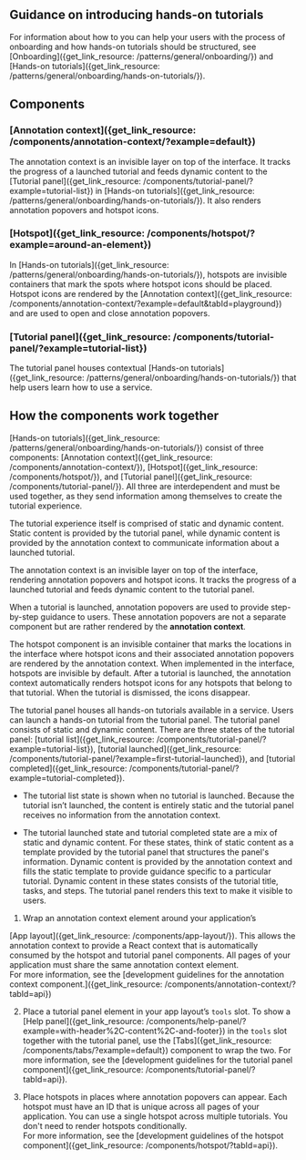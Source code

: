 ## Guidance on introducing hands-on tutorials

For information about how to you can help your users with the process of onboarding and how hands-on tutorials should be structured, see [Onboarding]({get_link_resource: /patterns/general/onboarding/}) and [Hands-on tutorials]({get_link_resource: /patterns/general/onboarding/hands-on-tutorials/}). 

## Components 

### [Annotation context]({get_link_resource: /components/annotation-context/?example=default})  


The annotation context is an invisible layer on top of the interface. It tracks the progress of a launched tutorial and feeds dynamic content to the [Tutorial panel]({get_link_resource: /components/tutorial-panel/?example=tutorial-list}) in [Hands-on tutorials]({get_link_resource: /patterns/general/onboarding/hands-on-tutorials/}). It also renders annotation popovers and hotspot icons. 

### [Hotspot]({get_link_resource: /components/hotspot/?example=around-an-element})

In [Hands-on tutorials]({get_link_resource: /patterns/general/onboarding/hands-on-tutorials/}), hotspots are invisible containers that mark the spots where hotspot icons should be placed. Hotspot icons are rendered by the [Annotation context]({get_link_resource: /components/annotation-context/?example=default&tabId=playground}) and are used to open and close annotation popovers. 

### [Tutorial panel]({get_link_resource: /components/tutorial-panel/?example=tutorial-list})

The tutorial panel houses contextual [Hands-on tutorials]({get_link_resource: /patterns/general/onboarding/hands-on-tutorials/}) that help users learn how to use a service. 

## How the components work together

[Hands-on tutorials]({get_link_resource: /patterns/general/onboarding/hands-on-tutorials/}) consist of three components: [Annotation context]({get_link_resource: /components/annotation-context/}), [Hotspot]({get_link_resource: /components/hotspot/}), and [Tutorial panel]({get_link_resource: /components/tutorial-panel/}). All three are interdependent and must be used together, as they send information among themselves to create the tutorial experience.   
  
The tutorial experience itself is comprised of static and dynamic content. Static content is provided by the tutorial panel, while dynamic content is provided by the annotation context to communicate information about a launched tutorial.

The annotation context is an invisible layer on top of the interface, rendering annotation popovers and hotspot icons. It tracks the progress of a launched tutorial and feeds dynamic content to the tutorial panel.   
  
When a tutorial is launched, annotation popovers are used to provide step-by-step guidance to users. These annotation popovers are not a separate component but are rather rendered by the **annotation context**.  
  
The hotspot component is an invisible container that marks the locations in the interface where hotspot icons and their associated annotation popovers are rendered by the annotation context. When implemented in the interface, hotspots are invisible by default. After a tutorial is launched, the annotation context automatically renders hotspot icons for any hotspots that belong to that tutorial. When the tutorial is dismissed, the icons disappear.

  
The tutorial panel houses all hands-on tutorials available in a service. Users can launch a hands-on tutorial from the tutorial panel. The tutorial panel consists of static and dynamic content. There are three states of the tutorial panel: [tutorial list]({get_link_resource: /components/tutorial-panel/?example=tutorial-list}), [tutorial launched]({get_link_resource: /components/tutorial-panel/?example=first-tutorial-launched}), and [tutorial completed]({get_link_resource: /components/tutorial-panel/?example=tutorial-completed}).

  * The tutorial list state is shown when no tutorial is launched. Because the tutorial isn’t launched, the content is entirely static and the tutorial panel receives no information from the annotation context.

  * The tutorial launched state and tutorial completed state are a mix of static and dynamic content. For these states, think of static content as a template provided by the tutorial panel that structures the panel's information. Dynamic content is provided by the annotation context and fills the static template to provide guidance specific to a particular tutorial. Dynamic content in these states consists of the tutorial title, tasks, and steps. The tutorial panel renders this text to make it visible to users.



  1. Wrap an annotation context element around your application’s 

[App layout]({get_link_resource: /components/app-layout/}). This allows the annotation context to provide a React context that is automatically consumed by the hotspot and tutorial panel components. All pages of your application must share the same annotation context element.   
For more information, see the [development guidelines for the annotation context component.]({get_link_resource: /components/annotation-context/?tabId=api})

  2. Place a tutorial panel element in your app layout’s `tools` slot. To show a [Help panel]({get_link_resource: /components/help-panel/?example=with-header%2C-content%2C-and-footer}) in the `tools` slot together with the tutorial panel, use the [Tabs]({get_link_resource: /components/tabs/?example=default}) component to wrap the two. For more information, see the [development guidelines for the tutorial panel component]({get_link_resource: /components/tutorial-panel/?tabId=api}).

  3. Place hotspots in places where annotation popovers can appear. Each hotspot must have an ID that is unique across all pages of your application. You can use a single hotspot across multiple tutorials. You don't need to render hotspots conditionally.  
For more information, see the [development guidelines of the hotspot component]({get_link_resource: /components/hotspot/?tabId=api}).



